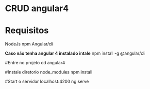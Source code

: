# CRUD angular4

# Requisitos

NodeJs
npm
Angular/cli


<b>Caso não tenha angular 4 instalado intale</b>
 npm install -g @angular/cli

#Entre no projeto 
cd angular4

#Instale diretorio node_modules
npm install

#Start o servidor localhost:4200
ng serve
